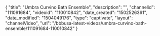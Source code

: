 {
    "title": "Umbra Curvino Bath Ensemble",
    "description": "",
    "channelid": "111091684",
    "videoid": "110010842",
    "date_created": "1502526361",
    "date_modified": "1504049176",
    "type": "captivate",
    "layout": "channelVideo",
    "url": "\/bbbusa-latest-videos\/umbra-curvino-bath-ensemble\/111091684-110010842"
}